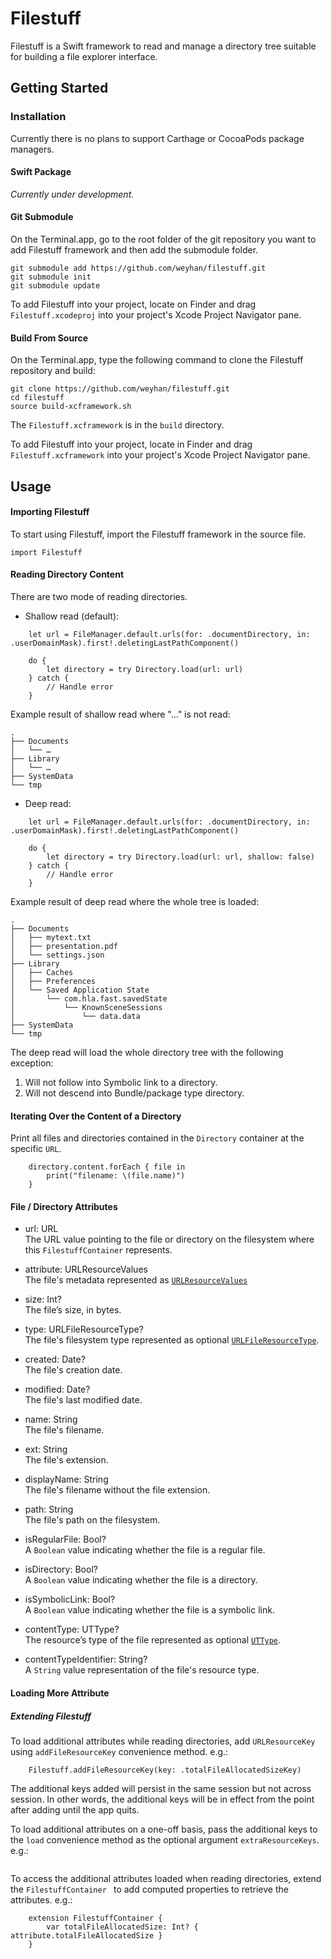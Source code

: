 # Filestuff

Filestuff is a Swift framework to read and manage a directory tree suitable for building a file explorer interface.

## Getting Started

### Installation

Currently there is no plans to support Carthage or CocoaPods package managers.

#### Swift Package

_Currently under development._

#### Git Submodule

On the Terminal.app, go to the root folder of the git repository you want to add Filestuff framework and then add the submodule folder.

```
git submodule add https://github.com/weyhan/filestuff.git
git submodule init
git submodule update
```

To add Filestuff into your project, locate on Finder and drag `Filestuff.xcodeproj` into your project's Xcode Project Navigator pane.

#### Build From Source

On the Terminal.app, type the following command to clone the Filestuff repository and build:

```
git clone https://github.com/weyhan/filestuff.git
cd filestuff
source build-xcframework.sh
```

The `Filestuff.xcframework` is in the `build` directory.

To add Filestuff into your project, locate in Finder and drag `Filestuff.xcframework` into your project's Xcode Project Navigator pane.

## Usage

#### Importing Filestuff

To start using Filestuff, import the Filestuff framework in the source file.

```
import Filestuff
```

#### Reading Directory Content

There are two mode of reading directories.

* Shallow read (default):

```
	let url = FileManager.default.urls(for: .documentDirectory, in: .userDomainMask).first!.deletingLastPathComponent()

	do {
		let directory = try Directory.load(url: url)
	} catch {
		// Handle error
	}
```

Example result of shallow read where "…" is not read:

```
.
├── Documents
│   └── …
├── Library
│   └── …
├── SystemData
└── tmp
```

* Deep read:

```
	let url = FileManager.default.urls(for: .documentDirectory, in: .userDomainMask).first!.deletingLastPathComponent()

	do {
		let directory = try Directory.load(url: url, shallow: false)
	} catch {
		// Handle error
	}
```

Example result of deep read where the whole tree is loaded:

```
.
├── Documents
│   ├── mytext.txt
│   ├── presentation.pdf
│   └── settings.json
├── Library
│   ├── Caches
│   ├── Preferences
│   └── Saved Application State
│       └── com.hla.fast.savedState
│           └── KnownSceneSessions
│               └── data.data
├── SystemData
└── tmp
```

The deep read will load the whole directory tree with the following exception:

1. Will not follow into Symbolic link to a directory.
2. Will not descend into Bundle/package type directory.

#### Iterating Over the Content of a Directory

Print all files and directories contained in the `Directory` container at the specific `URL`.

```
	directory.content.forEach { file in 
		print("filename: \(file.name)")
	}
```

#### File / Directory Attributes



* url: URL<br/> The URL value pointing to the file or directory on the filesystem where this `FilestuffContainer` represents.

* attribute: URLResourceValues<br/>The file's metadata represented as [`URLResourceValues`](https://developer.apple.com/documentation/foundation/urlresourcevalues)

* size: Int?<br/>The file’s size, in bytes.

* type: URLFileResourceType?<br/>The file's filesystem type represented as optional [`URLFileResourceType`](https://developer.apple.com/documentation/foundation/urlfileresourcetype).

* created: Date?<br/>The file's creation date.

* modified: Date?<br/>The file's last modified date.

* name: String<br/>The file's filename.

* ext: String<br/>The file's extension.

* displayName: String<br/>The file's filename without the file extension.

* path: String<br/>The file's path on the filesystem.

* isRegularFile: Bool?<br/>A `Boolean` value indicating whether the file is a regular file.

* isDirectory: Bool?<br/>A `Boolean` value indicating whether the file is a directory.

* isSymbolicLink: Bool?<br/>A `Boolean` value indicating whether the file is a symbolic link.

* contentType: UTType?<br/>The resource’s type of the file represented as optional [`UTType`](https://developer.apple.com/documentation/uniformtypeidentifiers/uttype).

* contentTypeIdentifier: String?<br/>A `String` value representation of the file's resource type.


#### Loading More Attribute

##### Extending Filestuff

To load additional attributes while reading directories, add `URLResourceKey` using `addFileResourceKey` convenience method. e.g.:

```
	Filestuff.addFileResourceKey(key: .totalFileAllocatedSizeKey)

```

The additional keys added will persist in the same session but not across session. In other words, the additional keys will be in effect from the point after adding until the app quits.

To load additional attributes on a one-off basis, pass the additional keys to the `load` convenience method as the optional argument `extraResourceKeys`. e.g.:

```

```


To access the additional attributes loaded when reading directories, extend the `FilestuffContainer ` to add computed properties to retrieve the attributes. e.g.:

```
	extension FilestuffContainer {
		var totalFileAllocatedSize: Int? { attribute.totalFileAllocatedSize } 
	}
```

